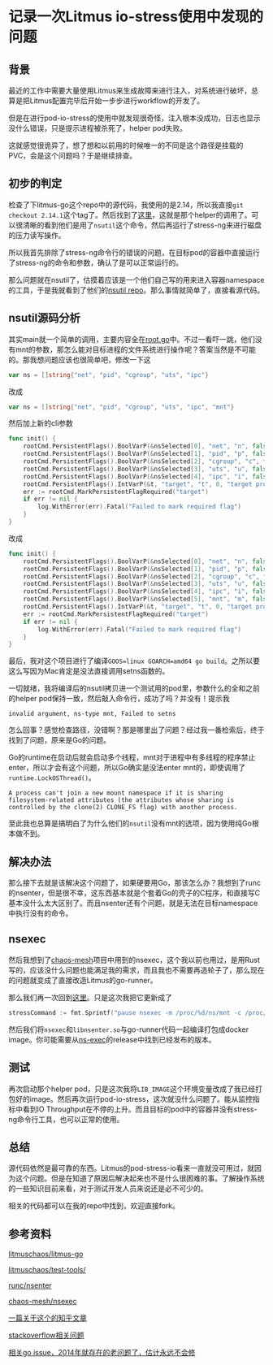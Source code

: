 # 记录一次Litmus io-stress使用中发现的问题
## 背景
最近的工作中需要大量使用Litmus来生成故障来进行注入，对系统进行破坏，总算是把Litmus配置完毕后开始一步步进行workflow的开发了。

但是在进行pod-io-stress的使用中就发现很奇怪，注入根本没成功，日志也显示没什么错误，只是提示进程被杀死了，helper pod失败。

这就感觉很诡异了，想了想和以前用的时候唯一的不同是这个路径是挂载的PVC，会是这个问题吗？于是继续排查。

## 初步的判定
检查了下litmus-go这个repo中的源代码，我使用的是2.14，所以我直接`git checkout 2.14.1`这个tag了。然后找到了[这里](https://github.com/litmuschaos/litmus-go/blob/2.14.1/chaoslib/litmus/stress-chaos/helper/stress-helper.go#L124)，这就是那个helper的调用了。可以很清晰的看到他们是用了`nsutil`这个命令，然后再运行了stress-ng来进行磁盘的压力读写操作。

所以我首先排除了stress-ng命令行的错误的问题，在目标pod的容器中直接运行了stress-ng的命令和参数，确认了是可以正常运行的。

那么问题就在nsutil了，估摸着应该是一个他们自己写的用来进入容器namespace的工具，于是我就看到了他们的[nsutil repo](https://github.com/litmuschaos/test-tools/tree/master/custom/nsutil)。那么事情就简单了，直接看源代码。

## nsutil源码分析
其实main就一个简单的调用，主要内容全在[root.go](https://github.com/litmuschaos/test-tools/blob/master/custom/nsutil/cmd/root.go)中。不过一看吓一跳，他们没有mnt的参数，那怎么能对目标进程的文件系统进行操作呢？答案当然是不可能的。那我想问题应该也很简单吧，修改一下这
```go
var ns = []string{"net", "pid", "cgroup", "uts", "ipc"}
```
改成
```go
var ns = []string{"net", "pid", "cgroup", "uts", "ipc", "mnt"}
```
然后加上新的cli参数
```go
func init() {
	rootCmd.PersistentFlags().BoolVarP(&nsSelected[0], "net", "n", false, "network namespace to enter")
	rootCmd.PersistentFlags().BoolVarP(&nsSelected[1], "pid", "p", false, "pid namespace to enter")
	rootCmd.PersistentFlags().BoolVarP(&nsSelected[2], "cgroup", "c", false, "cgroup namespace to enter")
	rootCmd.PersistentFlags().BoolVarP(&nsSelected[3], "uts", "u", false, "uts namespace to enter")
	rootCmd.PersistentFlags().BoolVarP(&nsSelected[4], "ipc", "i", false, "ipc namespace to enter")
	rootCmd.PersistentFlags().IntVarP(&t, "target", "t", 0, "target process id (required)")
	err := rootCmd.MarkPersistentFlagRequired("target")
	if err != nil {
		log.WithError(err).Fatal("Failed to mark required flag")
	}
}
```
改成
```go
func init() {
	rootCmd.PersistentFlags().BoolVarP(&nsSelected[0], "net", "n", false, "network namespace to enter")
	rootCmd.PersistentFlags().BoolVarP(&nsSelected[1], "pid", "p", false, "pid namespace to enter")
	rootCmd.PersistentFlags().BoolVarP(&nsSelected[2], "cgroup", "c", false, "cgroup namespace to enter")
	rootCmd.PersistentFlags().BoolVarP(&nsSelected[3], "uts", "u", false, "uts namespace to enter")
	rootCmd.PersistentFlags().BoolVarP(&nsSelected[4], "ipc", "i", false, "ipc namespace to enter")
    rootCmd.PersistentFlags().BoolVarP(&nsSelected[5], "mnt", "m", false, "mnt namespace to enter")
	rootCmd.PersistentFlags().IntVarP(&t, "target", "t", 0, "target process id (required)")
	err := rootCmd.MarkPersistentFlagRequired("target")
	if err != nil {
		log.WithError(err).Fatal("Failed to mark required flag")
	}
}
```
最后，我对这个项目进行了编译`GOOS=linux GOARCH=amd64 go build`。之所以要这么写因为Mac肯定是没法直接调用setns函数的。

一切就绪，我将编译后的nsutil拷贝进一个测试用的pod里，参数什么的全和之前的helper pod保持一致，然后敲入命令行，成功了吗？并没有！提示我
```
invalid argument, ns-type mnt, Failed to setns
```
怎么回事？感觉检查路径，没错啊？那是哪里出了问题？经过我一番检索后，终于找到了问题，原来是Go的问题。

Go的runtime在启动后就会启动多个线程，mnt对于进程中有多线程的程序禁止enter，所以才会有这个问题，所以Go确实是没法enter mnt的，即使调用了`runtime.LockOSThread()`。
```
A process can't join a new mount namespace if it is sharing filesystem-related attributes (the attributes whose sharing is controlled by the clone(2) CLONE_FS flag) with another process.
```
至此我也总算是搞明白了为什么他们的`nsutil`没有mnt的选项，因为使用纯Go根本做不到。

## 解决办法
那么接下去就是该解决这个问题了，如果硬要用Go，那该怎么办？我想到了runc的nsenter，但是很不幸，这东西基本就是个套着Go的壳子的C程序，和直接写C基本没什么太大区别了。而且nsenter还有个问题，就是无法在目标namespace中执行没有的命令。

## nsexec
然后我想到了[chaos-mesh](https://github.com/chaos-mesh)项目中用到的nsexec，这个我以前也用过，是用Rust写的，应该没什么问题也能满足我的需求，而且我也不需要再造轮子了，那么现在的问题就变成了直接改造Litmus的go-runner。

那么我们再一次回到[这里](ttps://github.com/litmuschaos/litmus-go/blob/2.14.1/chaoslib/litmus/stress-chaos/helper/stress-helper.go#L124)。只是这次我把它更新成了
```go
stressCommand := fmt.Sprintf("pause nsexec -m /proc/%d/ns/mnt -c /proc/%d/ns/cgroup -i /proc/%d/ns/ipc -n /proc/%d/ns/net -p /proc/%d/ns/pid -l", targetPID, targetPID, targetPID, targetPID, targetPID) + " -- " + stressors
```
然后我们将`nsexec`和`libnsenter.so`与go-runner代码一起编译打包成docker image。你可能需要从[ns-exec](https://github.com/chaos-mesh/nsexec)的release中找到已经发布的版本。

## 测试
再次启动那个helper pod，只是这次我将`LIB_IMAGE`这个环境变量改成了我已经打包好的image。然后再次运行pod-io-stress，这次就没什么问题了。能从监控指标中看到IO Throughput在不停的上升。而且目标的pod中的容器并没有stress-ng命令行工具，也可以正常的使用。

## 总结
源代码依然是最可靠的东西。Litmus的pod-stress-io看来一直就没可用过，就因为这个问题。但是在知道了原因后解决起来也不是什么很困难的事。了解操作系统的一些知识目前来看，对于测试开发人员来说还是必不可少的。

相关的代码都可以在我的repo中找到，欢迎直接fork。

## 参考资料
[litmuschaos/litmus-go](https://github.com/litmuschaos/litmus-go)

[litmuschaos/test-tools/](https://github.com/litmuschaos/test-tools/)

[runc/nsenter](https://github.com/opencontainers/runc/blob/main/libcontainer/nsenter)

[chaos-mesh/nsexec](https://github.com/chaos-mesh/nsexec)

[一篇关于这个的知乎文章](https://zhuanlan.zhihu.com/p/387830848)

[stackoverflow相关问题](https://stackoverflow.com/questions/31757509/linux-different-threads-of-a-process-in-different-namespaces)

[相关go issue，2014年就存在的老问题了，估计永远不会修](https://github.com/golang/go/issues/8676)